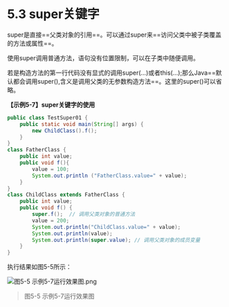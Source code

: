 # 5.3 super关键字

   super是直接==父类对象的引用==。可以通过super来==访问父类中被子类覆盖的方法或属性==。

   使用super调用普通方法，语句没有位置限制，可以在子类中随便调用。

   若是构造方法的第一行代码没有显式的调用super(...)或者this(...);那么Java==默认都会调用super(),含义是调用父类的无参数构造方法==。这里的super()可以省略。

**【示例5-7】super关键字的使用**

```java {16,20}
public class TestSuper01 { 
	public static void main(String[] args) {
		new ChildClass().f();
	}
}
class FatherClass {
    public int value;
    public void f(){
        value = 100;
        System.out.println ("FatherClass.value=" + value);
    }
}
class ChildClass extends FatherClass {
    public int value;
    public void f() {
        super.f();  // 调用父类对象的普通方法
        value = 200;
        System.out.println("ChildClass.value=" + value);
        System.out.println(value);
        System.out.println(super.value); // 调用父类对象的成员变量
    }
}
```

   执行结果如图5-5所示：

![图5-5 示例5-7运行效果图.png](https://www.sxt.cn/360shop/Public/admin/UEditor/20170519/1495186136513650.png)

> 图5-5 示例5-7运行效果图
